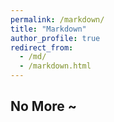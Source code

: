 ```yaml
---
permalink: /markdown/
title: "Markdown"
author_profile: true
redirect_from: 
  - /md/
  - /markdown.html
---
```


## No More ~
